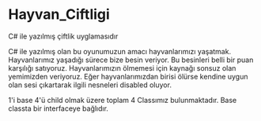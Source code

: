 # Hayvan_Ciftligi
C# ile yazılmış çiftlik uyglamasıdır

C# ile yazılmış olan bu oyunumuzun amacı hayvanlarımızı yaşatmak. Hayvanlarımız yaşadığı sürece bize besin veriyor. Bu besinleri belli bir puan karşılığı satıyoruz. Hayvanlarımızın ölmemesi için kaynağı sonsuz olan yemimizden veriyoruz. Eğer hayvanlarımızdan birisi ölürse kendine uygun olan sesi çıkartarak ilgili nesneleri disabled oluyor.

1'i base 4'ü child olmak üzere toplam 4 Classımız bulunmaktadır. Base classta bir interfaceye bağlıdır.
